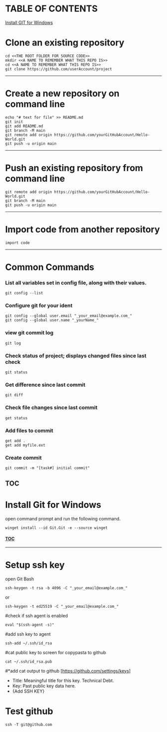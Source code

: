 # TABLE OF CONTENTS
[Install GIT for Windows](#Install-Git-for-Windows)

# Clone an existing repository
```
cd <<THE ROOT FOLDER FOR SOURCE CODE>>
mkdir <<A NAME TO REMEMBER WHAT THIS REPO IS>>
cd <<A NAME TO REMEMBER WHAT THIS REPO IS>>
git clone https://github.com/userAccount/project
```
----
# Create a new repository on command line
```
echo "# text for file" >> README.md
git init
git add README.md
git branch -M main
git remote add origin https://github.com/yourGitHubAccount/Hello-World.git
git push -u origin main
```
----
# Push an existing repository from command line
```
git remote add origin https://github.com/yourGitHubAccount/Hello-World.git
git branch -M main
git push -u origin main
```
----
# Import code from another repository
```
import code
```
----
# Common Commands

### List all variables set in config file, along with their values.
```
git config --list
```
### Configure git for your ident
```
git config --global user.email "_your_email@example.com_"
git config --global user.name "_yourName_"
```
### view git commit log
```
git log
```
### Check status of project; displays changed files since last check
```
git status
```
### Get difference since last commit
```
git diff
```
### Check file changes since last commit
```
get status
```
### Add files to commit
```
get add . 
get add myfile.ext
```
### Create commit
```
git commit -m "[task#] initial commit"
```
[TOC](#TABLE-OF-CONTENTS)
----
# Install Git for Windows

open command prompt and run the following command.
```
winget install --id Git.Git -e --source winget
```
#### [TOC](#TABLE-OF-CONTENTS)
----
# Setup ssh key
open Git Bash
```
ssh-keygen -t rsa -b 4096 -C "_your_email@example.com_"
```
or
```
ssh-keygen -t ed25519 -C "_your_email@example.com_"
```
#check if ssh agent is enabled
```
eval "$(ssh-agent -s)"
```
#add ssh key to agent
```
ssh-add ~/.ssh/id_rsa
```
#cat public key to screen for copypasta to github
```
cat ~/.ssh/id_rsa.pub
```
#*add cat output to github
[https://github.com/settings/keys]
* Title: Meaningful title for this key. Technical Debt.
* Key: Past public key data here.
* {Add SSH KEY}

# Test github
```
ssh -T git@github.com
```

